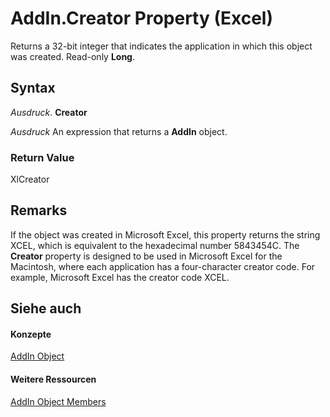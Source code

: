 
# AddIn.Creator Property (Excel)

Returns a 32-bit integer that indicates the application in which this object was created. Read-only  **Long**.


## Syntax

 _Ausdruck_. **Creator**

 _Ausdruck_ An expression that returns a **AddIn** object.


### Return Value

XlCreator


## Remarks

If the object was created in Microsoft Excel, this property returns the string XCEL, which is equivalent to the hexadecimal number 5843454C. The  **Creator** property is designed to be used in Microsoft Excel for the Macintosh, where each application has a four-character creator code. For example, Microsoft Excel has the creator code XCEL.


## Siehe auch


#### Konzepte


[AddIn Object](ad26800d-5342-fb4c-01f3-05b7eceb7ffd.md)
#### Weitere Ressourcen


[AddIn Object Members](http://msdn.microsoft.com/library/b12f1193-e251-5f71-508f-3d348109f5a6%28Office.15%29.aspx)